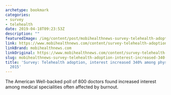 ```yaml
---
archetype: bookmark
categories:
- survey
- telehealth
date: 2019-04-18T09:23:53Z
description: ""
featuredImage: /img/content/post/mobihealthnews-survey-telehealth-adoption-interest-increased-340-among-physicians-since-2015.png
link: https://www.mobihealthnews.com/content/survey-telehealth-adoption-interest-increased-340-among-physicians-2015
linkBrand: mobihealthnews.com
linkOriginal: https://www.mobihealthnews.com/content/survey-telehealth-adoption-interest-increased-340-among-physicians-2015
slug: mobihealthnews-survey-telehealth-adoption-interest-increased-340-among-physicians-since-2015
title: 'Survey: Telehealth adoption, interest increased 340% among physicians since
  2015'
---
```

The American Well-backed poll of 800 doctors found increased interest among medical specialities often affected by burnout.